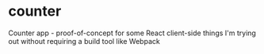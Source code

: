 # counter
Counter app - proof-of-concept for some React client-side things I'm trying out without requiring a build tool like Webpack
